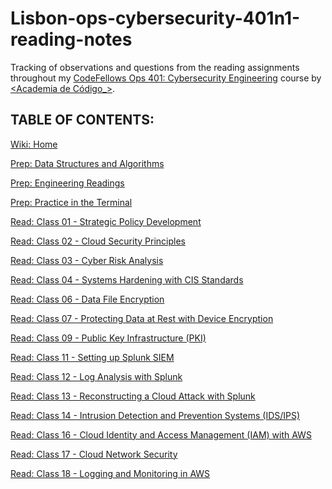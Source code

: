 
# Lisbon-ops-cybersecurity-401n1-reading-notes

Tracking of observations and questions from the reading assignments throughout my [CodeFellows Ops 401: Cybersecurity Engineering](https://www.codefellows.org/courses/ops-401/cybersecurity-engineering/) course by [<Academia de Código_>](https://www.cybersecurity.academiadecodigo.org/).

## TABLE OF CONTENTS:

[Wiki: Home](https://github.com/itzvenom/lisbon-ops-cybersecurity-401n1-reading-notes/wiki)

[Prep: Data Structures and Algorithms](https://github.com/itzvenom/lisbon-ops-cybersecurity-401n1-reading-notes/wiki/Prep:-Data-Structures-and-Algorithms)

[Prep: Engineering Readings](https://github.com/itzvenom/lisbon-ops-cybersecurity-401n1-reading-notes/wiki/Prep:-Engineering-Readings)

[Prep: Practice in the Terminal](https://github.com/itzvenom/lisbon-ops-cybersecurity-401n1-reading-notes/wiki/Prep:-Practice-in-the-Terminal)

[Read: Class 01 - Strategic Policy Development](https://github.com/itzvenom/lisbon-ops-cybersecurity-401n1-reading-notes/wiki/Read:-Class-01---Strategic-Policy-Development)

[Read: Class 02 - Cloud Security Principles](https://github.com/itzvenom/lisbon-ops-cybersecurity-401n1-reading-notes/wiki/Read:-Class-02---Cloud-Security-Principles-and-Frameworks)

[Read: Class 03 - Cyber Risk Analysis](https://github.com/itzvenom/lisbon-ops-cybersecurity-401n1-reading-notes/wiki/Read:-Class-03---Cyber-Risk-Analysis)

[Read: Class 04 - Systems Hardening with CIS Standards](https://github.com/itzvenom/lisbon-ops-cybersecurity-401n1-reading-notes/wiki/Read:-Class-04---Systems-Hardening-with-CIS-Standards)

[Read: Class 06 - Data File Encryption](https://github.com/itzvenom/lisbon-ops-cybersecurity-401n1-reading-notes/wiki/Read:-Class-06---Data-File-Encryption)

[Read: Class 07 - Protecting Data at Rest with Device Encryption](https://github.com/itzvenom/lisbon-ops-cybersecurity-401n1-reading-notes/wiki/Read:-Class-07---Protecting-Data-at-Rest-with-Device-Encryption)

[Read: Class 09 - Public Key Infrastructure (PKI)](https://github.com/itzvenom/lisbon-ops-cybersecurity-401n1-reading-notes/wiki/Read:-Class-09---Public-Key-Infrastructure-(PKI))

[Read: Class 11 - Setting up Splunk SIEM](https://github.com/itzvenom/lisbon-ops-cybersecurity-401n1-reading-notes/wiki/Read:-Class-11-Setting-up-Splunk-SIEM)

[Read: Class 12 - Log Analysis with Splunk](https://github.com/itzvenom/lisbon-ops-cybersecurity-401n1-reading-notes/wiki/Read:-Class-12-Log-Analysis-with-Splunk)

[Read: Class 13 - Reconstructing a Cloud Attack with Splunk](https://github.com/itzvenom/lisbon-ops-cybersecurity-401n1-reading-notes/wiki/Read:-Class-13-Reconstructing-a-Cloud-Attack-with-Splunk)

[Read: Class 14 - Intrusion Detection and Prevention Systems (IDS/IPS)](https://github.com/itzvenom/lisbon-ops-cybersecurity-401n1-reading-notes/wiki/Read:-Class-14---Intrusion-Detection-and-Prevention-Systems-(IDS-IPS))

[Read: Class 16 - Cloud Identity and Access Management (IAM) with AWS](https://github.com/itzvenom/lisbon-ops-cybersecurity-401n1-reading-notes/wiki/Read:-Class-16---Cloud-Identity-and-Access-Management-(IAM)-with-AWS)

[Read: Class 17 - Cloud Network Security](https://github.com/itzvenom/lisbon-ops-cybersecurity-401n1-reading-notes/wiki/Read:-Class-17---Cloud-Network-Security)

[Read: Class 18 - Logging and Monitoring in AWS](https://github.com/itzvenom/lisbon-ops-cybersecurity-401n1-reading-notes/wiki/Read:-Class-18---Logging-and-Monitoring-in-AWS)
